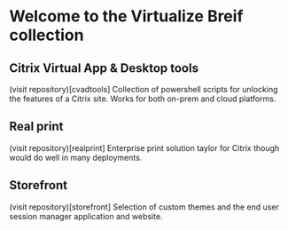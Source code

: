 # Welcome to the Virtualize Breif collection

## Citrix Virtual App & Desktop tools
(visit repository)[cvadtools]
Collection of powershell scripts for unlocking the features of a Citrix site. Works for both on-prem and cloud platforms.

## Real print
(visit repository)[realprint]
Enterprise print solution taylor for Citrix though would do well in many deployments.

## Storefront
(visit repository)[storefront]
Selection of custom themes and the end user session manager application and website.
